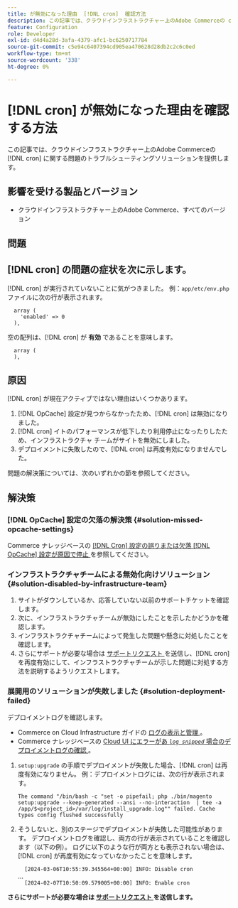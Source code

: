 ```yaml
---
title: が無効になった理由  [!DNL cron]  確認方法
description: この記事では、クラウドインフラストラクチャー上のAdobe Commerceの cron に関する問題のトラブルシューティングソリューションについて説明します。
feature: Configuration
role: Developer
exl-id: d4d4a28d-3afa-4379-afc1-bc6250717784
source-git-commit: c5e94c6407394cd905ea470628d28db2c2c6c0ed
workflow-type: tm+mt
source-wordcount: '338'
ht-degree: 0%

---
```


# [!DNL cron] が無効になった理由を確認する方法

この記事では、クラウドインフラストラクチャー上のAdobe Commerceの [!DNL cron] に関する問題のトラブルシューティングソリューションを提供します。

## 影響を受ける製品とバージョン

* クラウドインフラストラクチャー上のAdobe Commerce、すべてのバージョン

## 問題

## [!DNL cron] の問題の症状を次に示します。

[!DNL cron] が実行されていないことに気がつきました。
例：`app/etc/env.php` ファイルに次の行が表示されます。

```'cron' =>
  array (
    'enabled' => 0
  ),
```

空の配列は、[!DNL cron] が **有効** であることを意味します。

```'cron' =>
  array (
  ),
```

## 原因

[!DNL cron] が現在アクティブではない理由はいくつかあります。

1. [!DNL OpCache] 設定が見つからなかったため、[!DNL cron] は無効になりました。
1. [!DNL cron] イトのパフォーマンスが低下したり利用停止になったりしたため、インフラストラクチャ チームがサイトを無効にしました。
1. デプロイメントに失敗したので、[!DNL cron] は再度有効になりませんでした。

問題の解決策については、次のいずれかの節を参照してください。

## 解決策

### [!DNL OpCache] 設定の欠落の解決策 {#solution-missed-opcache-settings}

Commerce ナレッジベースの [[!DNL Cron]  設定の誤りまたは欠落  [!DNL OpCache]  設定が原因で停止 ](https://experienceleague.adobe.com/en/docs/commerce-knowledge-base/kb/troubleshooting/miscellaneous/crons-blocked-running-missing-opache-settings) を参照してください。

### インフラストラクチャチームによる無効化向けソリューション {#solution-disabled-by-infrastructure-team}

1. サイトがダウンしているか、応答していない以前のサポートチケットを確認します。
1. 次に、インフラストラクチャチームが無効にしたことを示したかどうかを確認します。
1. インフラストラクチャチームによって発生した問題や懸念に対処したことを確認します。
1. さらにサポートが必要な場合は [ サポートリクエスト ](https://experienceleague.adobe.com/en/docs/commerce-knowledge-base/kb/help-center-guide/magento-help-center-user-guide#support-tickets) を送信し、[!DNL cron] を再度有効にして、インフラストラクチャチームが示した問題に対処する方法を説明するようリクエストします。

### 展開用のソリューションが失敗しました {#solution-deployment-failed}

デプロイメントログを確認します。

* Commerce on Cloud Infrastructure ガイドの [ ログの表示と管理 ](https://experienceleague.adobe.com/en/docs/commerce-cloud-service/user-guide/develop/test/log-locations)。
* Commerce ナレッジベースの [Cloud UI にエラーがあ *`log snipped`* 場合のデプロイメントログの確認 ](https://experienceleague.adobe.com/en/docs/commerce-knowledge-base/kb/troubleshooting/miscellaneous/checking-deployment-log-if-the-cloud-ui-shows-log-snipped-error)。

1. `setup:upgrade` の手順でデプロイメントが失敗した場合、[!DNL cron] は再度有効になりません。
例：デプロイメントログには、次の行が表示されます。

   ```The command "/bin/bash -c "set -o pipefail; php ./bin/magento setup:upgrade --keep-generated --ansi --no-interaction  | tee -a /app/$<project_id>/var/log/install_upgrade.log"" failed. Cache types config flushed successfully```

1. そうしないと、別のステージでデプロイメントが失敗した可能性があります。 デプロイメントログを確認し、両方の行が表示されていることを確認します（以下の例）。 ログに以下のような行が両方とも表示されない場合は、[!DNL cron] が再度有効になっていなかったことを意味します。

   ```  [2024-03-06T10:55:39.345564+00:00] INFO: Disable cron```<br>
...<br>
   ```  [2024-02-07T10:50:09.579005+00:00] INFO: Enable cron```

**さらにサポートが必要な場合は [ サポートリクエスト ](https://experienceleague.adobe.com/en/docs/commerce-knowledge-base/kb/help-center-guide/magento-help-center-user-guide#support-tickets) を送信します。**
